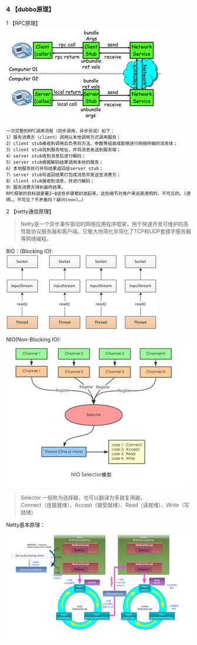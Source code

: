 ### 4 【dubbo原理】

1 【RPC原理】
![](../99-【img】/dubbo/14-dubbo-rpc-yuanli.png)

 ```
一次完整的RPC调用流程（同步调用，异步另说）如下：
1）服务消费方（client）调用以本地调用方式调用服务；
2）client stub接收到调用后负责将方法、参数等组装成能够进行网络传输的消息体；
3）client stub找到服务地址，并将消息发送到服务端；
4）server stub收到消息后进行解码；
5）server stub根据解码结果调用本地的服务；
6）本地服务执行并将结果返回给server stub；
7）server stub将返回结果打包成消息并发送至消费方；
8）client stub接收到消息，并进行解码；
9）服务消费方得到最终结果。
RPC框架的目标就是要2~8这些步骤都封装起来，这些细节对用户来说是透明的，不可见的。(透明。。不可见？不矛盾吗？疑问(⊙o⊙)…)
```

2 【netty通信原理】   
>Netty是一个异步事件驱动的网络应用程序框架，用于快速开发可维护的高性能协议服务器和客户端。它极大地简化并简化了TCP和UDP套接字服务器等网络编程。
  
BIO：(Blocking IO):      
![](../99-【img】/dubbo/15-dubbo-netty.png)

NIO(Non-Blocking IO):       
![](../99-【img】/dubbo/16-dubbo-netty-non.png)       
>Selector 一般称为选择器，也可以翻译为多路复用器，       
Connect（连接就绪）、Accept（接受就绪）、Read（读就绪）、Write（写就绪）

Netty基本原理：      
![](../99-【img】/dubbo/17-dubbo-netty-yuanli.png) 

